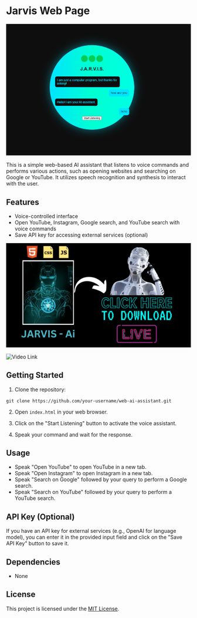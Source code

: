 
# Jarvis Web Page

![Screenshot 1](https://github.com/AnubhavChaturvedi-GitHub/Jarvis_Web_Assistant/blob/main/Screenshot%202024-05-28%20224636.png)

This is a simple web-based AI assistant that listens to voice commands and performs various actions, such as opening websites and searching on Google or YouTube. It utilizes speech recognition and synthesis to interact with the user.

## Features

- Voice-controlled interface
- Open YouTube, Instagram, Google search, and YouTube search with voice commands
- Save API key for accessing external services (optional)


![Screenshot 2](https://github.com/AnubhavChaturvedi-GitHub/Jarvis_Web_Assistant/blob/main/Automation%20(1).png)

![Video Link](https://www.youtube.com/live/gD23J1hZblQ?si=dOGxIsfU9Zjg2Elc)

## Getting Started

1. Clone the repository:

```
git clone https://github.com/your-username/web-ai-assistant.git
```

2. Open `index.html` in your web browser.

3. Click on the "Start Listening" button to activate the voice assistant.

4. Speak your command and wait for the response.

## Usage

- Speak "Open YouTube" to open YouTube in a new tab.
- Speak "Open Instagram" to open Instagram in a new tab.
- Speak "Search on Google" followed by your query to perform a Google search.
- Speak "Search on YouTube" followed by your query to perform a YouTube search.

## API Key (Optional)

If you have an API key for external services (e.g., OpenAI for language model), you can enter it in the provided input field and click on the "Save API Key" button to save it.

## Dependencies

- None

## License

This project is licensed under the [MIT License](LICENSE).
